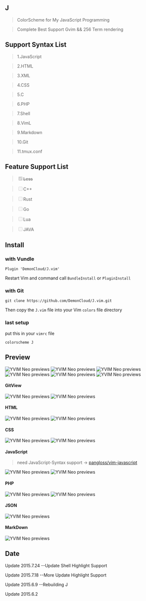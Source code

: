 ## J

> ColorScheme for My JavaScript Programming

> Complete Best Support Gvim && 256 Term rendering

## Support Syntax List

>	1.JavaScript

>	2.HTML

>	3.XML

>	4.CSS

>	5.C

>	6.PHP

>	7.Shell

>	8.VimL

>	9.Markdown

>	10.Git

>	11.tmux.conf

## Feature Support List

>	<del><input type="checkbox" disabled checked>Less</del>

>	<input type="checkbox" disabled>C++

>	<input type="checkbox" disabled>Rust

>	<input type="checkbox" disabled>Go

>	<input type="checkbox" disabled>Lua

>	<input type="checkbox" disabled>JAVA

## Install

### with Vundle 

``Plugin 'DemonCloud/J.vim'``

 Restart Vim and command call ``BundleInstall`` or ``PluginInstall``

### with Git 

``git clone https://github.com/DemonCloud/J.vim.git``

 Then copy the ``J.vim`` file into your Vim ``colors`` file directory

### last setup
 put this in your ``vimrc`` file

``colorscheme J``

## Preview

<img id="screen" src="http://7j1zwt.com1.z0.glb.clouddn.com/y1.png" alt="YVIM Neo previews"/>

<img src="http://7j1zwt.com1.z0.glb.clouddn.com/y2.png" alt="YVIM Neo previews"/>

<img src="http://7j1zwt.com1.z0.glb.clouddn.com/y3.png" alt="YVIM Neo previews"/>

<img src="http://7j1zwt.com1.z0.glb.clouddn.com/y4.png" alt="YVIM Neo previews"/>

<img src="http://7j1zwt.com1.z0.glb.clouddn.com/y5.png" alt="YVIM Neo previews"/>

<img src="http://7j1zwt.com1.z0.glb.clouddn.com/y6.png" alt="YVIM Neo previews"/>

#### GitView

<img src="http://7j1zwt.com1.z0.glb.clouddn.com/y7.png" alt="YVIM Neo previews"/>

<img src="http://7j1zwt.com1.z0.glb.clouddn.com/y8.png" alt="YVIM Neo previews"/>

#### HTML

<img src="http://7j1zwt.com1.z0.glb.clouddn.com/yhtml1.png" alt="YVIM Neo previews"/>

<img src="http://7j1zwt.com1.z0.glb.clouddn.com/yhtml2.png" alt="YVIM Neo previews"/>

#### CSS

<img src="http://7j1zwt.com1.z0.glb.clouddn.com/ycss1.png" alt="YVIM Neo previews"/>

<img src="http://7j1zwt.com1.z0.glb.clouddn.com/ycss2.png" alt="YVIM Neo previews"/>

#### JavaScript

> need JavaScript-Syntax support -> [pangloss/vim-javascript](https://github.com/pangloss/vim-javascript)

<img src="http://7j1zwt.com1.z0.glb.clouddn.com/yjs1.png" alt="YVIM Neo previews"/>

<img src="http://7j1zwt.com1.z0.glb.clouddn.com/yjs2.png" alt="YVIM Neo previews"/>

#### PHP

<img src="http://7j1zwt.com1.z0.glb.clouddn.com/yphp1.png" alt="YVIM Neo previews"/>

<img src="http://7j1zwt.com1.z0.glb.clouddn.com/yphp2.png" alt="YVIM Neo previews"/>

#### JSON

<img src="http://7j1zwt.com1.z0.glb.clouddn.com/yjson.png" alt="YVIM Neo previews"/>

#### MarkDown

<img src="http://7j1zwt.com1.z0.glb.clouddn.com/ymkd.png" alt="YVIM Neo previews"/>

## Date
Update  2015.7.24 --Update Shell Highlight Support

Update  2015.7.18 --More Update Highlight Support

Update  2015.6.9 --Rebuilding J

Update  2015.6.2

